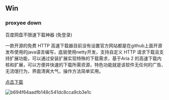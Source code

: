 ## Win



### proxyee down

百度网盘不限速下载神器 (免登录)

一款开源的免费 HTTP 高速下载器目前没有设置官方网站都是在github上面开源发布使用的java语言编写，底层使用netty开发，支持自定义 HTTP 请求下载且支持扩展功能，可以通过安装扩展实现特殊的下载需求，基于Aria 2 的高速下载内核和扩展，可以方便并快速的下载所需资源，特色功能就是该软件无任何的广告、无流氓行为，界面清爽大气，操作方法简单实用。

[点击下载](https://pan.baidu.com/s/11iG3AYBm7XEAkbjqMWZCRA)



![b694f64aadfb148c541dc8cca9cb3e1c](/Users/mac/Desktop/b694f64aadfb148c541dc8cca9cb3e1c.jpg)